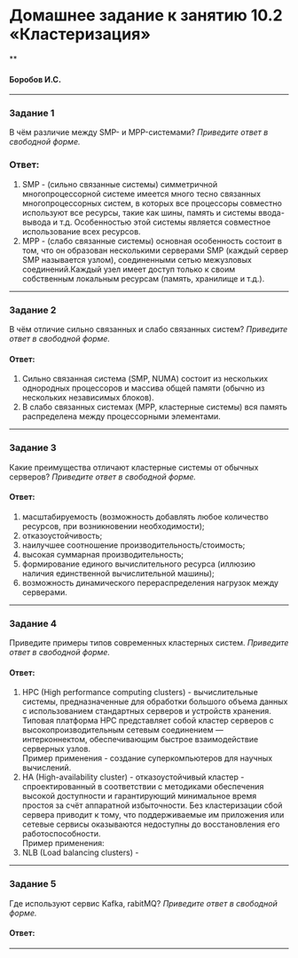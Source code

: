 # Домашнее задание к занятию 10.2 «Кластеризация»
**
#### Боробов И.С.
---
### Задание 1
В чём различие между SMP- и MPP-системами?
*Приведите ответ в свободной форме.*

### Ответ:
1. SMP - (сильно связанные системы) симметричной многопроцессорной системе имеется много тесно связанных многопроцессорных систем, в которых все процессоры совместно используют все ресурсы, такие как шины, память и системы ввода-вывода и т.д. Особенностью этой системы является совместное использование всех ресурсов.
2. MPP - (слабо связанные системы) основная особенность состоит в том, что он образован несколькими серверами SMP (каждый сервер SMP называется узлом), соединенными сетью межузловых соединений.Каждый узел имеет доступ только к своим собственным локальным ресурсам (память, хранилище и т.д.).

---
### Задание 2
В чём отличие сильно связанных и слабо связанных систем?
*Приведите ответ в свободной форме.*

#### Ответ:
1. Сильно связанная система (SMP, NUMA) состоит из нескольких однородных
процессоров и массива общей памяти (обычно из нескольких
независимых блоков).
2. В слабо связанных системах (MPP, кластерные системы) вся память распределена между
процессорными элементами.

---
### Задание 3
Какие преимущества отличают кластерные системы от обычных серверов?
*Приведите ответ в свободной форме.*

#### Ответ:
1. масштабируемость (возможность добавлять любое количество ресурсов, при возникновении необходимости);
2. отказоустойчивость;
3. наилучшее соотношение производительность/стоимость;
4. высокая суммарная производительность;
5. формирование единого вычислительного ресурса (иллюзию наличия единственной вычислительной
машины);
6. возможность динамического перераспределения нагрузок между серверами.
---
### Задание 4
Приведите примеры типов современных кластерных систем.
*Приведите ответ в свободной форме.*

#### Ответ:
1. HPC (High performance computing clusters) - вычислительные системы, предназначенные для обработки большого объема данных с использованием стандартных серверов и устройств хранения. Типовая платформа HPC представляет собой кластер серверов с высокопроизводительным сетевым соединением — интерконнектом, обеспечивающим быстрое взаимодействие серверных узлов.  
Пример применения - создание суперкомпьютеров для научных вычислений.
3. HA (High-availability cluster) - отказоустойчивый кластер - спроектированный в соответствии с методиками обеспечения высокой доступности и гарантирующий минимальное время простоя за счёт аппаратной избыточности. Без кластеризации сбой сервера приводит к тому, что поддерживаемые им приложения или сетевые сервисы оказываются недоступны до восстановления его работоспособности.  
Пример применения:  
4. NLB (Load balancing clusters) - 
---
### Задание 5
Где используют сервис Kafka, rabitMQ?
*Приведите ответ в свободной форме.*

#### Ответ:
---

